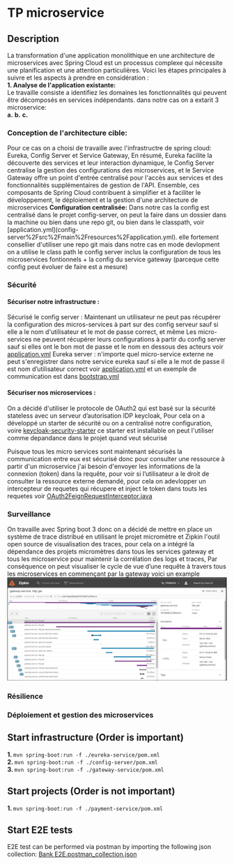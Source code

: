 # TP microservice
## Description
<p>
La transformation d'une application monolithique en une architecture de microservices avec Spring Cloud est un processus complexe qui nécessite une planification et une attention particulières. Voici les étapes principales à suivre et les aspects à prendre en considération : <br/> 
<b>1. Analyse de l'application existante: </b><br/> 
Le travaille consiste a identifiez les domaines les fonctionnalités qui peuvent être décomposés en services indépendants. dans notre cas on a extarit 3 microservice:<br/> 
    <b>a.</b>
    <b>b.</b>
    <b>c.</b>
</p>

### Conception de l'architecture cible:
<p>
Pour ce cas on a choisi de travaille avec l'infrastructre de spring cloud: Eureka, Config Server et Service Gateway, En résumé, Eureka facilite la découverte des services et leur interaction dynamique, le Config Server centralise la gestion des configurations des microservices, et le Service Gateway offre un point d'entrée centralisé pour l'accès aux services et des fonctionnalités supplémentaires de gestion de l'API. Ensemble, ces composants de Spring Cloud contribuent à simplifier et à faciliter le développement, le déploiement et la gestion d'une architecture de microservices
<b>Configuration centralisée:</b> Dans notre cas la config est centralisé dans le projet config-server, on peut la faire dans un dossier dans la machine ou bien dans une repo git, ou bien dans le classpath, voir [application.yml](config-server%2Fsrc%2Fmain%2Fresources%2Fapplication.yml). elle fortement consellier d'utiliser une repo git mais dans notre cas en mode devlopment on a utilise le class path
le config server inclus la configuration de tous les microservices fontionnels + la config du service gateway (parceque cette config peut évoluer de faire est a mesure)
</p>


### Sécurité
#### Sécuriser notre infrastructure :
Sécurisé le config server : Maintenant un utilisateur ne peut pas récupérer la configuration des micros-services à part sur des config serveur sauf si elle a le nom d'utilisateur et le mot de passe correct, et même Les micro-services ne peuvent récupérer leurs configurations à partir du config server sauf si elles ont le bon mot de passe et le nom en dessous des acteurs voir [application.yml](config-server%2Fsrc%2Fmain%2Fresources%2Fapplication.yml)
Eureka server : n'importe quel micro-service externe ne peut s'enregistrer dans notre service eureka sauf si elle a le mot de passe il est nom d’utilisateur correct voir [application.yml](eureka-service%2Fsrc%2Fmain%2Fresources%2Fapplication.yml) et un exemple de communication est dans [bootstrap.yml](gateway-service%2Fsrc%2Fmain%2Fresources%2Fbootstrap.yml)

#### Sécuriser nos microservices :
On a décidé d'utiliser le protocole de OAuth2 qui est basé sur la sécurité stateless avec un serveur d’autorisation IDP keycloak, Pour cela on a développé un starter de sécurité ou on a centralisé notre configuration, voire [keycloak-security-starter](keycloak-security-starter) ce starter est installable on peut l'utiliser comme depandance dans le projet quand veut sécurisé

Puisque tous les micro services sont maintenant sécurisés la communication entre eux est sécurisé donc pour consulter une ressource à partir d'un microservice j'ai besoin d'envoyer les informations de la connexion (token) dans la requête, pour voir si l’utilisateur a le droit de consulter la ressource externe demandé, pour cela on adevlopper un intercepteur de requetes qui récupere et inject le token dans touts les requetes voir [OAuth2FeignRequestInterceptor.java](keycloak-security-starter%2Fsrc%2Fmain%2Fjava%2Fcom%2Fexample%2Fsecurity%2Fstarter%2Fkeycloak%2Ffeign%2FOAuth2FeignRequestInterceptor.java)
### Surveillance
On travaille avec Spring boot 3 donc on a décidé de mettre en place un système de trace distribué en utilisant le projet micromètre et Zipkin l'outil open source de visualisation des traces, pour cela on a intégré la dépendance des projets micromètres dans tous les services gateway et tous les microservice pour maintenir la corrélation des logs et traces, Par conséquence on peut visualiser le cycle de vue d’une requête à travers tous les microservices en commençant par la gateway
voici un example ![img.png](img.png)

### Résilience

### Déploiement et gestion des microservices





## Start infrastructure (Order is important)
<b>1. </b>`mvn spring-boot:run -f ./eureka-service/pom.xml` </br>
<b>2. </b>`mvn spring-boot:run -f ./config-server/pom.xml` </br>
<b>3. </b>`mvn spring-boot:run -f ./gateway-service/pom.xml` </br>
## Start projects (Order is not important)
<b>1. </b>`mvn spring-boot:run -f ./payment-service/pom.xml` </br>

## Start E2E tests
E2E test can be performed via postman by importing the following json collection: [Bank E2E.postman_collection.json](Bank%20E2E.postman_collection.json)